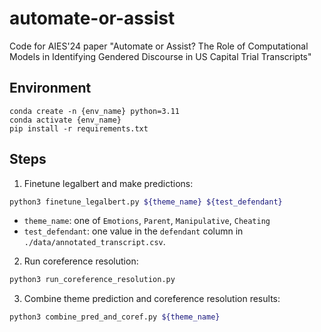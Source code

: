 # automate-or-assist
 Code for AIES'24 paper "Automate or Assist? The Role of Computational Models in Identifying Gendered Discourse in US Capital Trial Transcripts" 

## Environment
```
conda create -n {env_name} python=3.11
conda activate {env_name}
pip install -r requirements.txt
```

## Steps
1. Finetune legalbert and make predictions:
```sh
python3 finetune_legalbert.py ${theme_name} ${test_defendant}
```

* `theme_name`: one of `Emotions`, `Parent`, `Manipulative`, `Cheating`
* `test_defendant`: one value in the `defendant` column in `./data/annotated_transcript.csv`. 

2. Run coreference resolution:
```sh
python3 run_coreference_resolution.py
```

3. Combine theme prediction and coreference resolution results:
```sh
python3 combine_pred_and_coref.py ${theme_name}
```
